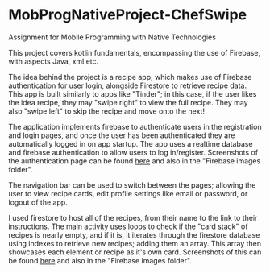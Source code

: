 # MobProgNativeProject-ChefSwipe
Assignment for Mobile Programming with Native Technologies

This project covers kotlin fundamentals, encompassing the use of Firebase, with aspects Java, xml etc.

The idea behind the project is a recipe app, which makes use of Firebase authentication for user login, alongside Firestore to retrieve recipe data.
This app is built similarly to apps like "Tinder"; in this case, if the user likes the idea recipe, they may "swipe right" to view the full recipe.
They may also "swipe left" to skip the recipe and move onto the next!

The application implements firebase to authenticate users in the registration and login pages, and once the user has been authenticated they are automatically logged in on app startup. The app uses a realtime database and firebase authentication to allow users to log in/register. Screenshots of the authentication page can be found [here](https://imgur.com/a/9EQyYwQ) and also in the "Firebase images folder".

The navigation bar can be used to switch between the pages; allowing the user to view recipe cards, edit profile settings like email or password, or logout of the app.

I used firestore to host all of the recipes, from their name to the link to their instructions. The main activity uses loops to check if the "card stack" of recipes is nearly empty, and if it is, it iterates through the firestore database using indexes to retrieve new recipes; adding them an array. This array then showcases each element or recipe as it's own card. Screenshots of this can be found [here](https://imgur.com/a/ZkfleGu) and also in the "Firebase images folder".
